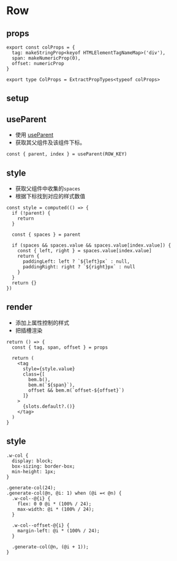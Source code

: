 # Row

## props
```
export const colProps = {
  tag: makeStringProp<keyof HTMLElementTagNameMap>('div'),
  span: makeNumericProp(0),
  offset: numericProp
}

export type ColProps = ExtractPropTypes<typeof colProps>
```

## setup

## useParent
- 使用 [useParent](hooks.html#useParent.ts)
- 获取其父组件及该组件下标。
```
const { parent, index } = useParent(ROW_KEY)
```

## style
- 获取父组件中收集的`spaces`
- 根据下标找到对应的样式数值
```
const style = computed(() => {
  if (!parent) {
    return
  }

  const { spaces } = parent

  if (spaces && spaces.value && spaces.value[index.value]) {
    const { left, right } = spaces.value[index.value]
    return {
      paddingLeft: left ? `${left}px` : null,
      paddingRight: right ? `${right}px` : null
    }
  }
  return {}
})
```
## render
- 添加上属性控制的样式
- 把插槽渲染
```
return () => {
  const { tag, span, offset } = props

  return (
    <tag
      style={style.value}
      class={[
        bem.b(),
        bem.m(`${span}`),
        offset && bem.m(`offset-${offset}`)
      ]}
    >
      {slots.default?.()}
    </tag>
  )
}
```
## style
```
.w-col {
  display: block;
  box-sizing: border-box;
  min-height: 1px;
}

.generate-col(24);
.generate-col(@n, @i: 1) when (@i =< @n) {
  .w-col--@{i} {
    flex: 0 0 @i * (100% / 24);
    max-width: @i * (100% / 24);
  }

  .w-col--offset-@{i} {
    margin-left: @i * (100% / 24);
  }

  .generate-col(@n, (@i + 1));
}
```
